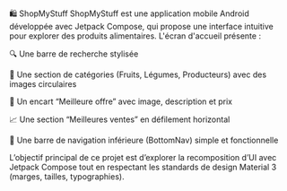 🛍️ ShopMyStuff
ShopMyStuff est une application mobile Android développée avec Jetpack Compose, qui propose une interface intuitive pour explorer des produits alimentaires. L'écran d'accueil présente :

🔍 Une barre de recherche stylisée

🍇 Une section de catégories (Fruits, Légumes, Producteurs) avec des images circulaires

🛒 Un encart “Meilleure offre” avec image, description et prix

📈 Une section “Meilleures ventes” en défilement horizontal

🧭 Une barre de navigation inférieure (BottomNav) simple et fonctionnelle

L’objectif principal de ce projet est d’explorer la recomposition d’UI avec Jetpack Compose tout en respectant les standards de design Material 3 (marges, tailles, typographies).
